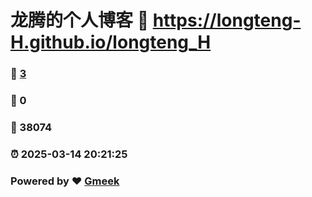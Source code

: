 # 龙腾的个人博客 :link: https://longteng-H.github.io/longteng_H 
### :page_facing_up: [3](https://longteng-H.github.io/longteng_H/tag.html) 
### :speech_balloon: 0 
### :hibiscus: 38074 
### :alarm_clock: 2025-03-14 20:21:25 
### Powered by :heart: [Gmeek](https://github.com/Meekdai/Gmeek)
